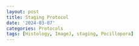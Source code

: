 ```yaml
---
layout: post
title: Staging Protocol
date: '2024-03-07'
categories: Protocols
tags: [Histology, ImageJ, staging, Pocillopora]
---
```

